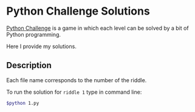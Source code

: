 # Python Challenge Solutions
[Python Challenge](http://www.pythonchallenge.com/) is a game in which each level can be solved by a bit of Python programming. 

Here I provide my solutions.

## Description

Each file name corresponds to the number of the riddle.

To run the solution for `riddle 1` type in command line:
```sh
$python 1.py
```